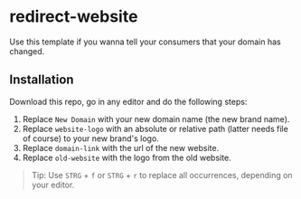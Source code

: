 # redirect-website

Use this template if you wanna tell your consumers that your domain has changed.

## Installation

Download this repo, go in any editor and do the following steps:

1. Replace `New Domain` with your new domain name (the new brand name).
2. Replace `website-logo` with an absolute or relative path (latter needs file of course) to your new brand's logo.
3. Replace `domain-link` with the url of the new website.
4. Replace `old-website` with the logo from the old website.

> Tip: Use `STRG` + `f` or `STRG` + `r` to replace all occurrences, depending on your editor.
